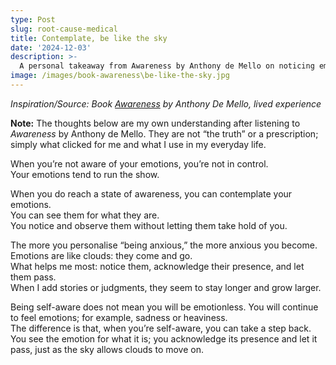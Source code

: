 ```yaml
---
type: Post
slug: root-cause-medical
title: Contemplate, be like the sky
date: '2024-12-03'
description: >-
  A personal takeaway from Awareness by Anthony de Mello on noticing emotions without being dragged by them.
image: /images/book-awareness\be-like-the-sky.jpg
---
```


*Inspiration/Source: Book <a href="https://www.goodreads.com/book/show/48528524-awareness" target="_blank" rel="noopener">Awareness</a> by Anthony De Mello, lived experience* 


**Note:** The thoughts below are my own understanding after listening to *Awareness* by Anthony de Mello. 
They are not “the truth” or a prescription; simply what clicked for me and what I use in my everyday life.

When you’re not aware of your emotions, you’re not in control.  
Your emotions tend to run the show.

When you do reach a state of awareness, you can contemplate your emotions.  
You can see them for what they are.  
You notice and observe them without letting them take hold of you.

The more you personalise “being anxious,” the more anxious you become.  
Emotions are like clouds: they come and go.  
What helps me most: notice them, acknowledge their presence, and let them pass.  
When I add stories or judgments, they seem to stay longer and grow larger.

Being self-aware does not mean you will be emotionless. You will continue to feel emotions; for example, sadness or heaviness.  
The difference is that, when you’re self-aware, you can take a step back. You see the emotion for what it is; you acknowledge its presence and let it pass, just as the sky allows clouds to move on.
